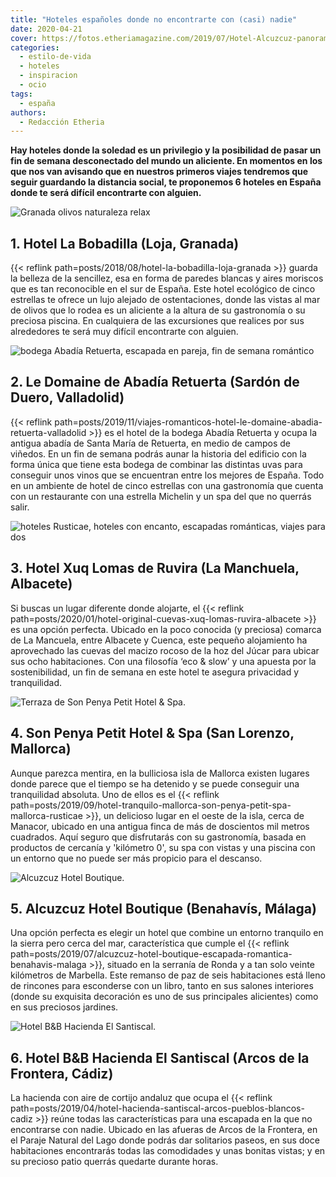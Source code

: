 ```yaml
---
title: "Hoteles españoles donde no encontrarte con (casi) nadie"
date: 2020-04-21
cover: https://fotos.etheriamagazine.com/2019/07/Hotel-Alcuzcuz-panoramica.jpg
categories: 
  - estilo-de-vida
  - hoteles
  - inspiracion
  - ocio
tags: 
  - españa
authors: 
  - Redacción Etheria
---
```


**Hay hoteles donde la soledad es un privilegio y la posibilidad de pasar un fin de 
semana desconectado del mundo un aliciente. En momentos en los que nos van avisando que 
en nuestros primeros viajes tendremos que seguir guardando la distancia social, te 
proponemos 6 hoteles en España donde te será difícil encontrarte con alguien.** 

![Granada olivos naturaleza relax](https://fotos.etheriamagazine.com/2018/08/La-Bobadilla-panoramica.jpg "Imagen de La Bobadilla entre campos de olivos. © Barceló Hotel Group")

## 1\. Hotel La Bobadilla (Loja, Granada)

{{< reflink path=posts/2018/08/hotel-la-bobadilla-loja-granada >}} guarda la belleza de 
la sencillez, esa en forma de paredes blancas y aires moriscos que es tan reconocible en 
el sur de España. Este hotel ecológico de cinco estrellas te ofrece un lujo alejado de 
ostentaciones, donde las vistas al mar de olivos que lo rodea es un aliciente a la 
altura de su gastronomía o su preciosa piscina. En cualquiera de las excursiones que 
realices por sus alrededores te será muy difícil encontrarte con alguien. 

![bodega Abadía Retuerta, escapada en pareja, fin de semana romántico](https://fotos.etheriamagazine.com/2019/11/Le-Domaine-panoramica.jpg "Hotel Le Domaine. © Abadía Retuerta")

## 2\. Le Domaine de Abadía Retuerta (Sardón de Duero, Valladolid)

{{< reflink 
path=posts/2019/11/viajes-romanticos-hotel-le-domaine-abadia-retuerta-valladolid >}} es 
el hotel de la bodega Abadía Retuerta y ocupa la antigua abadía de Santa María de 
Retuerta, en medio de campos de viñedos. En un fin de semana podrás aunar la historia 
del edificio con la forma única que tiene esta bodega de combinar las distintas uvas 
para conseguir unos vinos que se encuentran entre los mejores de España. Todo en un 
ambiente de hotel de cinco estrellas con una gastronomía que cuenta con un restaurante 
con una estrella Michelin y un spa del que no querrás salir. 

![hoteles Rusticae, hoteles con encanto, escapadas románticas, viajes para dos](https://fotos.etheriamagazine.com/2020/01/rusticae-xuq-ruvira-ogof.jpg "Salón de la suite Ogof de Xuq Lomas de Ruvira. © Rusticae")

## 3\. Hotel Xuq Lomas de Ruvira (La Manchuela, Albacete)

Si buscas un lugar diferente donde alojarte, el {{< reflink 
path=posts/2020/01/hotel-original-cuevas-xuq-lomas-ruvira-albacete >}} es una opción 
perfecta. Ubicado en la poco conocida (y preciosa) comarca de La Mancuela, entre 
Albacete y Cuenca, este pequeño alojamiento ha aprovechado las cuevas del macizo rocoso 
de la hoz del Júcar para ubicar sus ocho habitaciones. Con una filosofía ‘eco & slow’ y 
una apuesta por la sostenibilidad, un fin de semana en este hotel te asegura privacidad 
y tranquilidad. 

![Terraza de Son Penya Petit Hotel & Spa.](https://fotos.etheriamagazine.com/2019/08/Son-Penya-terraza-restaurante.jpg "Terraza de Son Penya Petit Hotel & Spa. © Rusticae")

## 4\. Son Penya Petit Hotel & Spa (San Lorenzo, Mallorca)

Aunque parezca mentira, en la bulliciosa isla de Mallorca existen lugares donde parece 
que el tiempo se ha detenido y se puede conseguir una tranquilidad absoluta. Uno de 
ellos es el {{< reflink 
path=posts/2019/09/hotel-tranquilo-mallorca-son-penya-petit-spa-mallorca-rusticae >}}, 
un delicioso lugar en el oeste de la isla, cerca de Manacor, ubicado en una antigua 
finca de más de doscientos mil metros cuadrados. Aquí seguro que disfrutarás con su 
gastronomía, basada en productos de cercanía y 'kilómetro 0', su spa con vistas y una 
piscina con un entorno que no puede ser más propicio para el descanso. 

![Alcuzcuz Hotel Boutique.](https://fotos.etheriamagazine.com/2019/07/Hotel-Alcuzcuz-panoramica.jpg "Alcuzcuz Hotel Boutique. © Rusticae")

## 5\. Alcuzcuz Hotel Boutique (Benahavís, Málaga)

Una opción perfecta es elegir un hotel que combine un entorno tranquilo en la sierra 
pero cerca del mar, característica que cumple el {{< reflink 
path=posts/2019/07/alcuzcuz-hotel-boutique-escapada-romantica-benahavis-malaga >}}, 
situado en la serranía de Ronda y a tan solo veinte kilómetros de Marbella. Este remanso 
de paz de seis habitaciones está lleno de rincones para esconderse con un libro, tanto 
en sus salones interiores (donde su exquisita decoración es uno de sus principales 
alicientes) como en sus preciosos jardines. 

![Hotel B&B Hacienda El Santiscal.](https://fotos.etheriamagazine.com/2019/04/El-Santiscal-general.jpg "Hotel B&B Hacienda El Santiscal. © Rusticae")

## 6\. Hotel B&B Hacienda El Santiscal (Arcos de la Frontera, Cádiz)

La hacienda con aire de cortijo andaluz que ocupa el {{< reflink 
path=posts/2019/04/hotel-hacienda-santiscal-arcos-pueblos-blancos-cadiz >}} reúne todas 
las características para una escapada en la que no encontrarse con nadie. Ubicado en las 
afueras de Arcos de la Frontera, en el Paraje Natural del Lago donde podrás dar 
solitarios paseos, en sus doce habitaciones encontrarás todas las comodidades y unas 
bonitas vistas; y en su precioso patio querrás quedarte durante horas.
